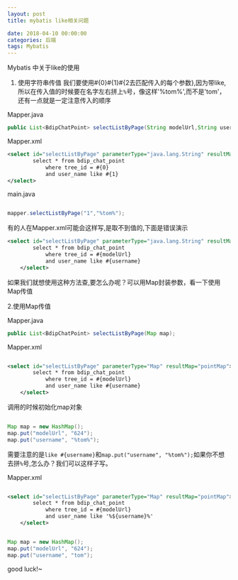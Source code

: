 ```yaml
---
layout: post
title: mybatis like相关问题

date: 2018-04-10 00:00:00
categories: 后端
tags: Mybatis
---
```


Mybatis 中关于like的使用

1. 使用字符串传值
我们要使用#{0}#{1}#{2去匹配传入的每个参数},因为带like,所以在传入值的时候要在名字左右拼上`%`号，像这样'%tom%',而不是'tom'，还有一点就是一定注意传入的顺序

Mapper.java

```java
public List<BdipChatPoint> selectListByPage(String modelUrl,String username);
```

Mapper.xml
```xml
<select id="selectListByPage" parameterType="java.lang.String" resultMap="pointMap">
		select * from bdip_chat_point 
			where tree_id = #{0} 
			and user_name like #{1}
</select>

```

main.java
```java

mapper.selectListByPage("1","%tom%");

```

有的人在Mapper.xml可能会这样写,是取不到值的,下面是错误演示
```xml 
<select id="selectListByPage" parameterType="java.lang.String" resultMap="pointMap">
		select * from bdip_chat_point 
			where tree_id = #{modelUrl} 
			and user_name like #{username}
	</select>
```
如果我们就想使用这种方法查,要怎么办呢？可以用Map封装参数，看一下使用Map传值

2.使用Map传值

Mapper.java

```java
public List<BdipChatPoint> selectListByPage(Map map);

```

Mapper.xml

```xml

<select id="selectListByPage" parameterType="Map" resultMap="pointMap">
		select * from bdip_chat_point 
			where tree_id = #{modelUrl} 
			and user_name like #{username}
	</select>

```

调用的时候初始化map对象

```java

Map map = new HashMap();
map.put("modelUrl", "624");
map.put("username", "%tom%");

```

需要注意的是`like #{username}`和`map.put("username", "%tom%");`如果你不想去拼`%`号,怎么办？我们可以这样子写。

Mapper.xml

```xml

<select id="selectListByPage" parameterType="Map" resultMap="pointMap">
		select * from bdip_chat_point 
			where tree_id = #{modelUrl} 
			and user_name like '%${username}%'
	</select>

```

```java

Map map = new HashMap();
map.put("modelUrl", "624");
map.put("username", "tom");

```

good luck!~